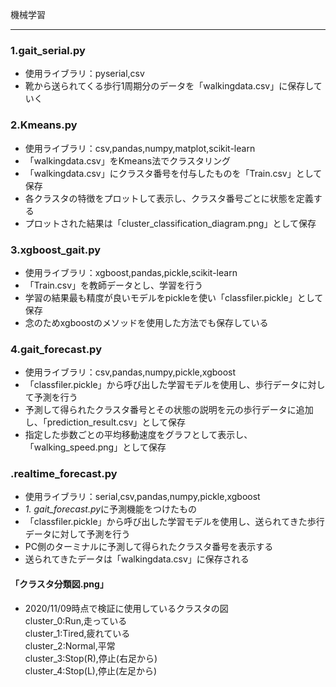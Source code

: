 機械学習  
***
### 1.gait_serial.py  
* 使用ライブラリ：pyserial,csv
* 靴から送られてくる歩行1周期分のデータを「walkingdata.csv」に保存していく  
### 2.Kmeans.py  
* 使用ライブラリ：csv,pandas,numpy,matplot,scikit-learn
* 「walkingdata.csv」をKmeans法でクラスタリング
* 「walkingdata.csv」にクラスタ番号を付与したものを「Train.csv」として保存
* 各クラスタの特徴をプロットして表示し、クラスタ番号ごとに状態を定義する
* プロットされた結果は「cluster_classification_diagram.png」として保存
### 3.xgboost_gait.py  
* 使用ライブラリ：xgboost,pandas,pickle,scikit-learn
* 「Train.csv」を教師データとし、学習を行う
* 学習の結果最も精度が良いモデルをpickleを使い「classfiler.pickle」として保存
* 念のためxgboostのメソッドを使用した方法でも保存している
### 4.gait_forecast.py  
* 使用ライブラリ：csv,pandas,numpy,pickle,xgboost
* 「classfiler.pickle」から呼び出した学習モデルを使用し、歩行データに対して予測を行う
* 予測して得られたクラスタ番号とその状態の説明を元の歩行データに追加し、「prediction_result.csv」として保存
* 指定した歩数ごとの平均移動速度をグラフとして表示し、「walking_speed.png」として保存
### .realtime_forecast.py  
* 使用ライブラリ：serial,csv,pandas,numpy,pickle,xgboost
* *1. gait_forecast.py*に予測機能をつけたもの
* 「classfiler.pickle」から呼び出した学習モデルを使用し、送られてきた歩行データに対して予測を行う
* PC側のターミナルに予測して得られたクラスタ番号を表示する
* 送られてきたデータは「walkingdata.csv」に保存される
#### 「クラスタ分類図.png」  
* 2020/11/09時点で検証に使用しているクラスタの図  
cluster_0:Run,走っている  
cluster_1:Tired,疲れている  
cluster_2:Normal,平常  
cluster_3:Stop(R),停止(右足から)  
cluster_4:Stop(L),停止(左足から)  
